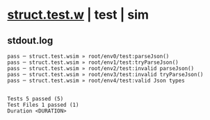 # [struct.test.w](../../../../../../examples/tests/sdk_tests/std/struct.test.w) | test | sim

## stdout.log
```log
pass ─ struct.test.wsim » root/env0/test:parseJson()           
pass ─ struct.test.wsim » root/env1/test:tryParseJson()        
pass ─ struct.test.wsim » root/env2/test:invalid parseJson()   
pass ─ struct.test.wsim » root/env3/test:invalid tryParseJson()
pass ─ struct.test.wsim » root/env4/test:valid Json types      
 
 
Tests 5 passed (5)
Test Files 1 passed (1)
Duration <DURATION>
```

